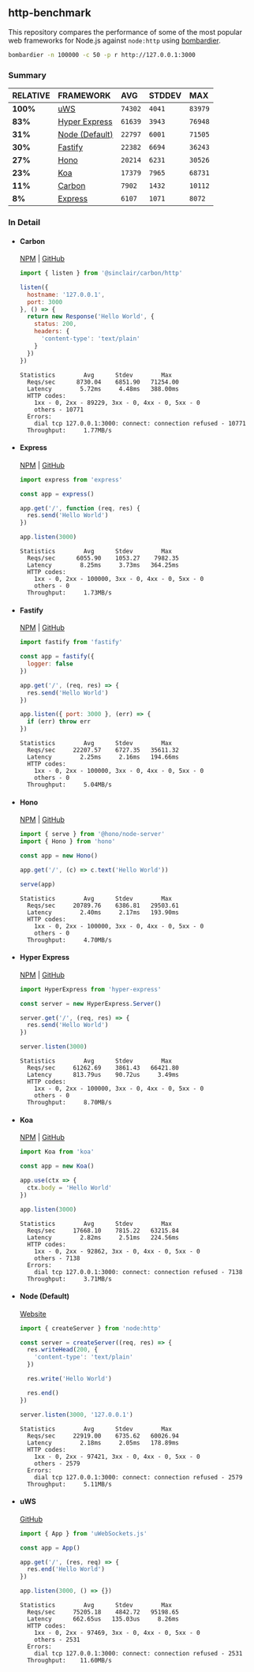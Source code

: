 ## http-benchmark

This repository compares the performance of some of the most popular web frameworks for Node.js against `node:http` using [bombardier](https://github.com/codesenberg/bombardier).

```bash
bombardier -n 100000 -c 50 -p r http://127.0.0.1:3000
```

### Summary

| RELATIVE | FRAMEWORK | AVG | STDDEV | MAX |
| :--- | :--- | :--- | :--- | :--- |
| **100%** | [uWS](#uws) | `74302` | `4041` | `83979` |
| **83%** | [Hyper Express](#hyper-express) | `61639` | `3943` | `76948` |
| **31%** | [Node (Default)](#node-default) | `22797` | `6001` | `71505` |
| **30%** | [Fastify](#fastify) | `22382` | `6694` | `36243` |
| **27%** | [Hono](#hono) | `20214` | `6231` | `30526` |
| **23%** | [Koa](#koa) | `17379` | `7965` | `68731` |
| **11%** | [Carbon](#carbon) | `7902` | `1432` | `10112` |
| **8%** | [Express](#express) | `6107` | `1071` | `8072` |


### In Detail

- #### Carbon
  [NPM](https://npmjs.com/@sinclair/carbon) | [GitHub](https://github.com/sinclairzx81/carbon)
  ```js
  import { listen } from '@sinclair/carbon/http'

  listen({
    hostname: '127.0.0.1',
    port: 3000
  }, () => {
    return new Response('Hello World', {
      status: 200,
      headers: {
        'content-type': 'text/plain'
      }
    })
  })
  ```

  ```
  Statistics        Avg      Stdev        Max
    Reqs/sec      8730.04    6851.90   71254.00
    Latency        5.72ms     4.48ms   388.00ms
    HTTP codes:
      1xx - 0, 2xx - 89229, 3xx - 0, 4xx - 0, 5xx - 0
      others - 10771
    Errors:
      dial tcp 127.0.0.1:3000: connect: connection refused - 10771
    Throughput:     1.77MB/s
  ```

- #### Express
  [NPM](https://npmjs.com/express) | [GitHub](https://github.com/expressjs/express)
  ```js
  import express from 'express'

  const app = express()

  app.get('/', function (req, res) {
    res.send('Hello World')
  })

  app.listen(3000)
  ```

  ```
  Statistics        Avg      Stdev        Max
    Reqs/sec      6055.90    1053.27    7982.35
    Latency        8.25ms     3.73ms   364.25ms
    HTTP codes:
      1xx - 0, 2xx - 100000, 3xx - 0, 4xx - 0, 5xx - 0
      others - 0
    Throughput:     1.73MB/s
  ```

- #### Fastify
  [NPM](https://npmjs.com/fastify) | [GitHub](https://github.com/fastify/fastify)
  ```js
  import fastify from 'fastify'

  const app = fastify({
    logger: false
  })

  app.get('/', (req, res) => {
    res.send('Hello World')
  })

  app.listen({ port: 3000 }, (err) => {
    if (err) throw err
  })
  ```

  ```
  Statistics        Avg      Stdev        Max
    Reqs/sec     22207.57    6727.35   35611.32
    Latency        2.25ms     2.16ms   194.66ms
    HTTP codes:
      1xx - 0, 2xx - 100000, 3xx - 0, 4xx - 0, 5xx - 0
      others - 0
    Throughput:     5.04MB/s
  ```

- #### Hono
  [NPM](https://npmjs.com/hono) | [GitHub](https://github.com/honojs/hono)
  ```js
  import { serve } from '@hono/node-server'
  import { Hono } from 'hono'

  const app = new Hono()

  app.get('/', (c) => c.text('Hello World'))

  serve(app)
  ```

  ```
  Statistics        Avg      Stdev        Max
    Reqs/sec     20789.76    6386.81   29503.61
    Latency        2.40ms     2.17ms   193.90ms
    HTTP codes:
      1xx - 0, 2xx - 100000, 3xx - 0, 4xx - 0, 5xx - 0
      others - 0
    Throughput:     4.70MB/s
  ```

- #### Hyper Express
  [NPM](https://npmjs.com/hyper-express) | [GitHub](https://github.com/kartikk221/hyper-express)
  ```js
  import HyperExpress from 'hyper-express'

  const server = new HyperExpress.Server()

  server.get('/', (req, res) => {
    res.send('Hello World')
  })

  server.listen(3000)
  ```

  ```
  Statistics        Avg      Stdev        Max
    Reqs/sec     61262.69    3861.43   66421.80
    Latency      813.79us    90.72us     3.49ms
    HTTP codes:
      1xx - 0, 2xx - 100000, 3xx - 0, 4xx - 0, 5xx - 0
      others - 0
    Throughput:     8.70MB/s
  ```

- #### Koa
  [NPM](https://npmjs.com/koa) | [GitHub](https://github.com/koajs/koa)
  ```js
  import Koa from 'koa'

  const app = new Koa()

  app.use(ctx => {
    ctx.body = 'Hello World'
  })

  app.listen(3000)
  ```

  ```
  Statistics        Avg      Stdev        Max
    Reqs/sec     17668.10    7815.22   63215.84
    Latency        2.82ms     2.51ms   224.56ms
    HTTP codes:
      1xx - 0, 2xx - 92862, 3xx - 0, 4xx - 0, 5xx - 0
      others - 7138
    Errors:
      dial tcp 127.0.0.1:3000: connect: connection refused - 7138
    Throughput:     3.71MB/s
  ```

- #### Node (Default)
  [Website](https://nodejs.org/api/http.html)
  ```js
  import { createServer } from 'node:http'

  const server = createServer((req, res) => {
    res.writeHead(200, {
      'content-type': 'text/plain'
    })

    res.write('Hello World')

    res.end()
  })

  server.listen(3000, '127.0.0.1')
  ```

  ```
  Statistics        Avg      Stdev        Max
    Reqs/sec     22919.00    6735.62   60026.94
    Latency        2.18ms     2.05ms   178.89ms
    HTTP codes:
      1xx - 0, 2xx - 97421, 3xx - 0, 4xx - 0, 5xx - 0
      others - 2579
    Errors:
      dial tcp 127.0.0.1:3000: connect: connection refused - 2579
    Throughput:     5.11MB/s
  ```

- #### uWS
  [GitHub](https://github.com/uNetworking/uWebSockets.js)
  ```js
  import { App } from 'uWebSockets.js'

  const app = App()

  app.get('/', (res, req) => {
    res.end('Hello World')
  })

  app.listen(3000, () => {})
  ```

  ```
  Statistics        Avg      Stdev        Max
    Reqs/sec     75205.18    4842.72   95198.65
    Latency      662.65us   135.03us     8.26ms
    HTTP codes:
      1xx - 0, 2xx - 97469, 3xx - 0, 4xx - 0, 5xx - 0
      others - 2531
    Errors:
      dial tcp 127.0.0.1:3000: connect: connection refused - 2531
    Throughput:    11.60MB/s
  ```


